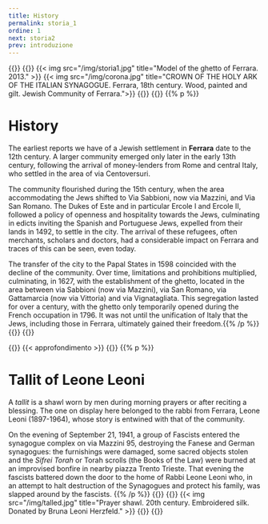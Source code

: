 ```yaml
---
title: History
permalink: storia_1
ordine: 1
next: storia2
prev: introduzione
---
```


{{<row>}}
{{<column>}}
{{< img src="/img/storia1.jpg" title="Model of the ghetto of Ferrara. 2013." >}}
{{< img src="/img/corona.jpg" title="CROWN OF THE HOLY ARK OF THE ITALIAN SYNAGOGUE. Ferrara, 18th century. Wood, painted and gilt. Jewish Community of Ferrara.">}}
{{</column>}}
{{<column>}}
{{% p %}}
# History

The earliest reports we have of a Jewish settlement in **Ferrara** date to the 12th century. A larger community emerged only later in the early 13th century,
following the arrival of money-lenders from Rome and central Italy, who settled in the area of via Centoversuri.

The community flourished during the 15th century, when the area accommodating the Jews shifted to Via Sabbioni, now via Mazzini, and Via San Romano.
The Dukes of Este and in particular Ercole I and Ercole II, followed a policy of openness and hospitality towards the Jews, culminating in edicts inviting the
Spanish and Portuguese Jews, expelled from their lands in 1492, to settle in the city. The arrival of these refugees, often merchants, scholars and doctors, had
a considerable impact on Ferrara and traces of this can be seen, even today.

The transfer of the city to the Papal States in 1598 coincided with the decline of the community. Over time, limitations and prohibitions multiplied, culminating,
in 1627, with the establishment of the ghetto, located in the area between via Sabbioni (now via Mazzini), via San Romano, via Gattamarcia (now via Vittoria)
and via Vignatagliata. This segregation lasted for over a century, with the ghetto only temporarily opened during the French occupation in 1796. It was not until
the unification of Italy that the Jews, including those in Ferrara, ultimately gained their freedom.{{% /p %}}
{{</column>}}
{{</row>}}


{{<row class="approfondimento">}}
{{< approfondimento >}}
{{<column>}}
{{% p %}}
# Tallit of Leone Leoni
A *tallit* is a shawl worn by men during morning prayers or after reciting a blessing. The one on display here belonged to the rabbi from Ferrara, Leone Leoni
(1897-1964), whose story is entwined with that of the community.

On the evening of September 21, 1941, a group of Fascists entered the synagogue complex on via Mazzini 95, destroying the Fanese and German synagogues:
the furnishings were damaged, some sacred objects stolen and the *Sifrei Torah* or Torah scrolls (the Books of the Law) were burned at an improvised bonfire
in nearby piazza Trento Trieste. That evening the fascists battered down the door to the home of Rabbi Leone Leoni who, in an attempt to halt destruction of
the Synagogues and protect his family, was slapped around by the fascists.
{{% /p %}}
{{</column>}}
{{<column>}}
{{< img src="/img/talled.jpg"  title="Prayer shawl. 20th century. Embroidered silk. Donated by Bruna Leoni Herzfeld." >}}
{{</column>}}
{{</row>}}

